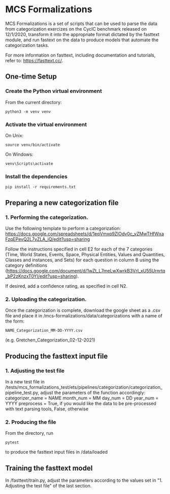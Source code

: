 # MCS Formalizations

MCS Formalizations is a set of scripts that can be used to parse the data from categorization exercizes on the CycIC benchmark released on 12/1/2020, transform it into the appropriate format dictated by the fasttext module, and run fastext on the data to produce models that automate the categorization tasks.

For more information on fasttext, including documentation and tutorials, refer to: https://fasttext.cc/.

## One-time Setup

### Create the Python virtual environment

From the current directory:

    python3 -m venv venv

### Activate the virtual environment

On Unix:

    source venv/bin/activate

On Windows:

    venv\Scripts\activate

### Install the dependencies

    pip install -r requirements.txt

## Preparing a new categorization file

### 1. Performing the categorization.

Use the following template to perform a categorization: https://docs.google.com/spreadsheets/d/1eqVmxq9ZlOdv0c_vZMwTHfWxaFzqEPevQ2L7vZLA_iQ/edit?usp=sharing

Follow the instructions specified in cell E2 for each of the 7 categories (Time, World States, Events, Space, Physical Entities, Values and Quantities, Classes and instances, and Sets) for each question in column B using the category definitions (https://docs.google.com/document/d/1wZt_L7meLwXwrkB3VrI_xU55Urnrtq_bP2zKnzxT0YI/edit?usp=sharing).

If desired, add a confidence rating, as specified in cell N2. 

### 2. Uploading the categorization.

Once the categorization is complete, download the google sheet as a .csv file and place it in /mcs-formalizations/data/categorizations with a name of the form:

    NAME_Categorization_MM-DD-YYYY.csv

(e.g. Gretchen_Categorization_02-12-2021)


## Producing the fasttext input file

### 1. Adjusting the test file

In a new test file in /tests/mcs_formalizations_test/ets/pipelines/categorization/categorization_pipeline_test.py, adjust the parameters of the function accordingly:
    categorizer_name = NAME
    month_num = MM
    day_num = DD
    year_num = YYYY
    preprocess = True, if you would like the data to be pre-processed with text parsing tools, False, otherwise

### 2. Producing the file

From the directory, run 

    pytest 

to produce the fasttext input files in /data/loaded


## Training the fasttext model

In /fasttext/train.py, adjust the parameters according to the values set in "1. Adjusting the test file" of the last section.



